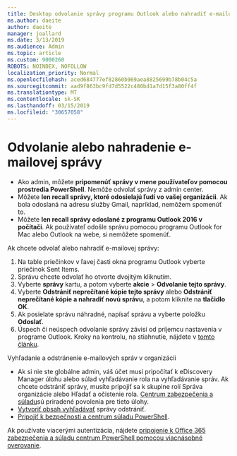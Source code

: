 ```yaml
---
title: Desktop odvolanie správy programu Outlook alebo nahradiť e-mailovej správy
ms.author: daeite
author: daeite
manager: joallard
ms.date: 3/13/2019
ms.audience: Admin
ms.topic: article
ms.custom: 9000260
ROBOTS: NOINDEX, NOFOLLOW
localization_priority: Normal
ms.openlocfilehash: aced684777ef82860b969aea8825699b78b04c5a
ms.sourcegitcommit: aad9f863bc9fd7d5522c480bd1a7d15f3a80ff4f
ms.translationtype: MT
ms.contentlocale: sk-SK
ms.lasthandoff: 03/15/2019
ms.locfileid: "30657058"
---
```

# <a name="recall-or-replace-an-email-message"></a>Odvolanie alebo nahradenie e-mailovej správy

- Ako admin, môžete **pripomenúť správy v mene používateľov pomocou prostredia PowerShell**. Nemôže odvolať správy z admin center.
- Môžete **len recall správy, ktoré odosielajú ľudí vo vašej organizácii**. Ak bola odoslaná na adresu služby Gmail, napríklad, nemôžem spomenúť to.
- Môžete **len recall správy odoslané z programu Outlook 2016 v počítači**. Ak používateľ odošle správu pomocou programu Outlook for Mac alebo Outlook na webe, si nemôžete spomenúť.

Ak chcete odvolať alebo nahradiť e-mailovej správy:

1. Na table priečinkov v ľavej časti okna programu Outlook vyberte priečinok Sent Items.
1. Správu chcete odvolať ho otvorte dvojitým kliknutím.
1. Vyberte **správy** kartu, a potom vyberte **akcie** > **Odvolanie tejto správy**.
1. Vyberte **Odstrániť neprečítané kópie tejto správy** alebo **Odstrániť neprečítané kópie a nahradiť novú správu**, a potom kliknite na **tlačidlo OK**.
1. Ak posielate správu náhradné, napísať správu a vyberte položku **Odoslať**.
1. Úspech či neúspech odvolanie správy závisí od príjemcu nastavenia v programe Outlook. Kroky na kontrolu, na stiahnutie, nájdete v [tomto článku](https://support.office.com/article/35027f88-d655-4554-b4f8-6c0729a723a0).

Vyhľadanie a odstránenie e-mailových správ v organizácii

- Ak si nie ste globálne admin, váš účet musí pripočítať k eDiscovery Manager úlohu alebo súlad vyhľadávanie rola na vyhľadávanie správ. Ak chcete odstrániť správy, musíte pripojiť sa k skupine rolí Správa organizácie alebo Hľadať a očistenie rola. [Centrum zabezpečenia a súladu](https://go.microsoft.com/fwlink/?linkid=2083731)sú priradené povolenia pre tieto úlohy.
- [Vytvoriť obsah vyhľadávať](https://docs.microsoft.com/office365/securitycompliance/content-search) správy odstrániť.
- [Pripojiť k bezpečnosti a centrum súladu PowerShell](https://docs.microsoft.com/powershell/exchange/office-365-scc/connect-to-scc-powershell/connect-to-scc-powershell?view=exchange-ps).

Ak používate viacerými autentizácia, nájdete [pripojenie k Office 365 zabezpečenia a súladu centrum PowerShell pomocou viacnásobné overovanie](https://docs.microsoft.com/powershell/exchange/office-365-scc/connect-to-scc-powershell/mfa-connect-to-scc-powershell?view=exchange-ps).